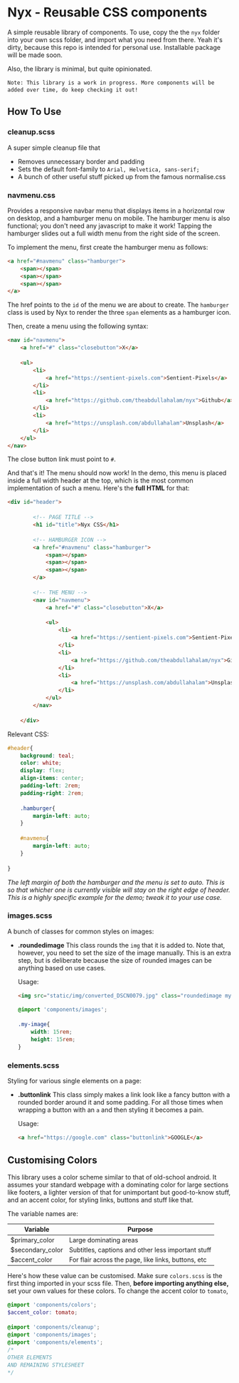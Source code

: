 # Nyx - Reusable CSS components
A simple reusable library of components. To use, copy the the `nyx` folder into your own scss folder, and import what you need from there. Yeah it's dirty, because this repo is intended for personal use. Installable package will be made soon.

Also, the library is minimal, but quite opinionated.

```
Note: This library is a work in progress. More components will be added over time, do keep checking it out!
```

## How To Use
### cleanup.scss
A super simple cleanup file that 
* Removes unnecessary border and padding
* Sets the default font-family to `Arial, Helvetica, sans-serif;`
* A bunch of other useful stuff picked up from the famous normalise.css

### navmenu.css
Provides a responsive navbar menu that displays items in a horizontal row on desktop, and a hamburger menu on mobile. The hamburger menu is also functional; you don't need any javascript to make it work! Tapping the hamburger slides out a full width menu from the right side of the screen. 

To implement the menu, first create the hamburger menu as follows:
```html
<a href="#navmenu" class="hamburger">
    <span></span>
    <span></span>
    <span></span>
</a>
```
The href points to the `id` of the menu we are about to create. The `hamburger` class is used by Nyx to render the three `span` elements as a hamburger icon.

Then, create a menu using the following syntax:
```html
<nav id="navmenu">
    <a href="#" class="closebutton">X</a>

    <ul>
        <li>
            <a href="https://sentient-pixels.com">Sentient-Pixels</a>
        </li>
        <li>
            <a href="https://github.com/theabdullahalam/nyx">Github</a>
        </li>
        <li>
            <a href="https://unsplash.com/abdullahalam">Unsplash</a>
        </li>                        
    </ul>
</nav>
```
The close button link must point to `#`.

And that's it! The menu should now work! In the demo, this menu is placed inside a full width header at the top, which is the most common implementation of such a menu. Here's the **full HTML** for that:

```html
<div id="header">

        <!-- PAGE TITLE -->
        <h1 id="title">Nyx CSS</h1>

        <!-- HAMBURGER ICON -->
        <a href="#navmenu" class="hamburger">
            <span></span>
            <span></span>
            <span></span>
        </a>

        <!-- THE MENU -->
        <nav id="navmenu">
            <a href="#" class="closebutton">X</a>

            <ul>
                <li>
                    <a href="https://sentient-pixels.com">Sentient-Pixels</a>
                </li>
                <li>
                    <a href="https://github.com/theabdullahalam/nyx">Github</a>
                </li>
                <li>
                    <a href="https://unsplash.com/abdullahalam">Unsplash</a>
                </li>                        
            </ul>
        </nav>
        
    </div>
```
Relevant CSS:
```scss
#header{
    background: teal;
    color: white;
    display: flex;
    align-items: center;
    padding-left: 2rem;
    padding-right: 2rem;    

    .hamburger{
        margin-left: auto;
    }

    #navmenu{
        margin-left: auto;
    }
    
}
```

*The left margin of both the hamburger and the menu is set to auto. This is so that whicher one is currently visible will stay on the right edge of header. This is a highly specific example for the demo; tweak it to your use case.*


### images.scss
A bunch of classes for common styles on images:

*   **.roundedimage**
    This class rounds the `img` that it is added to. Note that, however, you need to set the size of the image manually. This is an extra step, but is deliberate because the size of rounded images can be anything based on use cases.  

    Usage:
    ```html
    <img src="static/img/converted_DSCN0079.jpg" class="roundedimage my-image">
    ```
    ```scss
    @import 'components/images';

    .my-image{
        width: 15rem;
        height: 15rem;
    }
    ```

### elements.scss
Styling for various single elements on a page:

*   **.buttonlink**
    This class simply makes a link look like a fancy button with a rounded border around it and some padding. For all those times when wrapping a button with an `a` and then styling it becomes a pain.  

    Usage:
    ```html
    <a href="https://google.com" class="buttonlink">GOOGLE</a>
    ```

## Customising Colors
This library uses a color scheme similar to that of old-school android. It assumes your standard webpage with a dominating color for large sections like footers, a lighter version of that for unimportant but good-to-know stuff, and an accent color, for styling links, buttons and stuff like that.

The variable names are:

Variable | Purpose
---------|--------
$primary_color|Large dominating areas
$secondary_color|Subtitles, captions and other less important stuff
$accent_color|For flair across the page, like links, buttons, etc

Here's how these value can be customised. Make sure ``colors.scss`` is the first thing imported in your scss file. Then, **before importing anything else,** set your own values for these colors. To change the accent color to `tomato`,

```scss
@import 'components/colors';
$accent_color: tomato;

@import 'components/cleanup';
@import 'components/images';
@import 'components/elements';
/* 
OTHER ELEMENTS
AND REMAINING STYLESHEET
*/
```